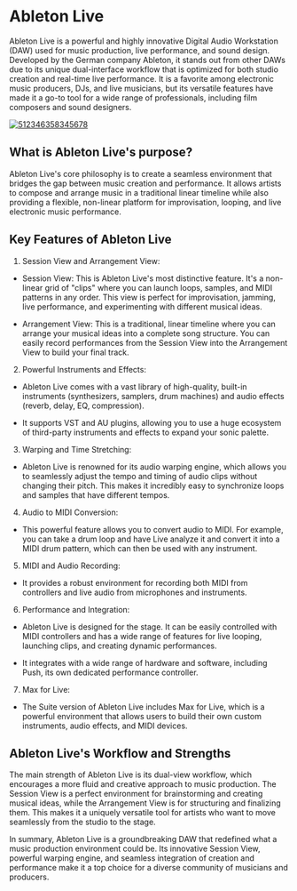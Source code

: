 # Ableton Live
Ableton Live is a powerful and highly innovative Digital Audio Workstation (DAW) used for music production, live performance, and sound design. Developed by the German company Ableton, it stands out from other DAWs due to its unique dual-interface workflow that is optimized for both studio creation and real-time live performance.
It is a favorite among electronic music producers, DJs, and live musicians, but its versatile features have made it a go-to tool for a wide range of professionals, including film composers and sound designers.

[![512346358345678](https://github.com/user-attachments/assets/ad46fb60-7977-454b-ae3e-921471c9d911)](https://y.gy/abelton-live)

## What is Ableton Live's purpose?
Ableton Live's core philosophy is to create a seamless environment that bridges the gap between music creation and performance. It allows artists to compose and arrange music in a traditional linear timeline while also providing a flexible, non-linear platform for improvisation, looping, and live electronic music performance.

## Key Features of Ableton Live
1. Session View and Arrangement View:

- Session View: This is Ableton Live's most distinctive feature. It's a non-linear grid of "clips" where you can launch loops, samples, and MIDI patterns in any order. This view is perfect for improvisation, jamming, live performance, and experimenting with different musical ideas.

- Arrangement View: This is a traditional, linear timeline where you can arrange your musical ideas into a complete song structure. You can easily record performances from the Session View into the Arrangement View to build your final track.

2. Powerful Instruments and Effects:

- Ableton Live comes with a vast library of high-quality, built-in instruments (synthesizers, samplers, drum machines) and audio effects (reverb, delay, EQ, compression).

- It supports VST and AU plugins, allowing you to use a huge ecosystem of third-party instruments and effects to expand your sonic palette.

3. Warping and Time Stretching:

- Ableton Live is renowned for its audio warping engine, which allows you to seamlessly adjust the tempo and timing of audio clips without changing their pitch. This makes it incredibly easy to synchronize loops and samples that have different tempos.

4. Audio to MIDI Conversion:

- This powerful feature allows you to convert audio to MIDI. For example, you can take a drum loop and have Live analyze it and convert it into a MIDI drum pattern, which can then be used with any instrument.

5. MIDI and Audio Recording:

- It provides a robust environment for recording both MIDI from controllers and live audio from microphones and instruments.

6. Performance and Integration:

- Ableton Live is designed for the stage. It can be easily controlled with MIDI controllers and has a wide range of features for live looping, launching clips, and creating dynamic performances.

- It integrates with a wide range of hardware and software, including Push, its own dedicated performance controller.

7. Max for Live:

- The Suite version of Ableton Live includes Max for Live, which is a powerful environment that allows users to build their own custom instruments, audio effects, and MIDI devices.

## Ableton Live's Workflow and Strengths
The main strength of Ableton Live is its dual-view workflow, which encourages a more fluid and creative approach to music production. The Session View is a perfect environment for brainstorming and creating musical ideas, while the Arrangement View is for structuring and finalizing them. This makes it a uniquely versatile tool for artists who want to move seamlessly from the studio to the stage.

In summary, Ableton Live is a groundbreaking DAW that redefined what a music production environment could be. Its innovative Session View, powerful warping engine, and seamless integration of creation and performance make it a top choice for a diverse community of musicians and producers.
